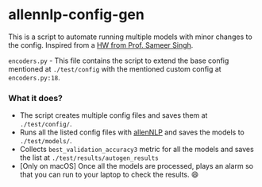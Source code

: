 # allennlp-config-gen

This is a script to automate running multiple models with minor changes to the config. Inspired from a [HW from Prof. Sameer Singh](https://github.com/sameersingh/uci-statnlp/tree/master/hw3).

`encoders.py` - This file contains the script to extend the base config mentioned at `./test/config` with the mentioned custom config at `encoders.py:18`. 

### What it does?
- The script creates multiple config files and saves them at `./test/config/`. 
- Runs all the listed config files with [allenNLP](https://github.com/allenai/allennlp) and saves the models to `./test/models/`. 
- Collects `best_validation_accuracy3` metric for all the models and saves the list at `./test/results/autogen_results`
- [Only on macOS] Once all the models are processed, plays an alarm so that you can run to your laptop to check the results. 😄
